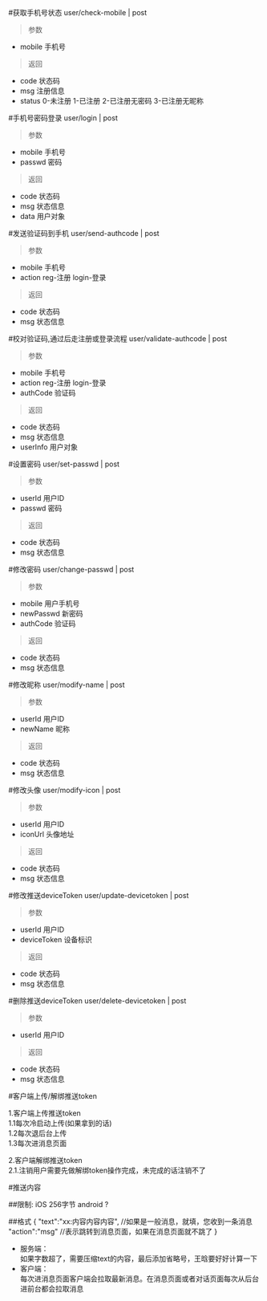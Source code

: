 #获取手机号状态
user/check-mobile | post
> 参数
* mobile 手机号

> 返回  
* code 状态码
* msg 注册信息
* status 0-未注册 1-已注册 2-已注册无密码 3-已注册无昵称

#手机号密码登录
user/login | post
> 参数  
* mobile 手机号
* passwd 密码

> 返回  
* code 状态码
* msg 状态信息
* data 用户对象

#发送验证码到手机
user/send-authcode | post
> 参数  
* mobile 手机号
* action reg-注册 login-登录

> 返回  
* code 状态码
* msg 状态信息

#校对验证码,通过后走注册或登录流程
user/validate-authcode | post
> 参数  
* mobile 手机号
* action reg-注册 login-登录
* authCode 验证码

> 返回  
* code 状态码
* msg 状态信息
* userInfo 用户对象

#设置密码
user/set-passwd | post
> 参数  
* userId 用户ID
* passwd 密码

> 返回  
* code 状态码
* msg 状态信息

#修改密码
user/change-passwd | post
> 参数  
* mobile 用户手机号
* newPasswd 新密码
* authCode 验证码

> 返回  
* code 状态码
* msg 状态信息

#修改昵称
user/modify-name | post
> 参数  
* userId 用户ID
* newName 昵称

> 返回  
* code 状态码
* msg 状态信息

#修改头像
user/modify-icon | post
> 参数  
* userId 用户ID
* iconUrl 头像地址

> 返回  
* code 状态码
* msg 状态信息

#修改推送deviceToken
user/update-devicetoken | post
> 参数  
* userId 用户ID
* deviceToken 设备标识

> 返回  
* code 状态码
* msg 状态信息

#删除推送deviceToken
user/delete-devicetoken | post
> 参数  
* userId 用户ID

> 返回  
* code 状态码
* msg 状态信息



#客户端上传/解绑推送token
>
1.客户端上传推送token  
1.1每次冷启动上传(如果拿到的话)  
1.2每次退后台上传  
1.3每次进消息页面  

>
2.客户端解绑推送token  
2.1.注销用户需要先做解绑token操作完成，未完成的话注销不了  


#推送内容  

##限制: 
iOS 256字节
android ?

##格式
    {
	    "text":"xx:内容内容内容", //如果是一般消息，就填，您收到一条消息
	    "action":"msg" //表示跳转到消息页面，如果在消息页面就不跳了
    }

* 服务端：  
如果字数超了，需要压缩text的内容，最后添加省略号，王晗要好好计算一下
* 客户端：  
每次进消息页面客户端会拉取最新消息。在消息页面或者对话页面每次从后台进前台都会拉取消息

